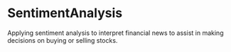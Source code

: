 # SentimentAnalysis
Applying sentiment analysis to interpret financial news to assist in making decisions on buying or selling stocks.
